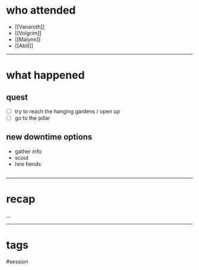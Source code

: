 # who attended

- [[Vanaroth]]
- [[Volgrim]]
- [[Malynn]]
- [[Abill]]

---
# what happened

## quest
- [ ] try to reach the hanging gardens / open up 
- [ ] go to the pillar

## new downtime options
- gather info
- scout 
- hire fiends

## 

---
# recap

...

---
# tags

#session